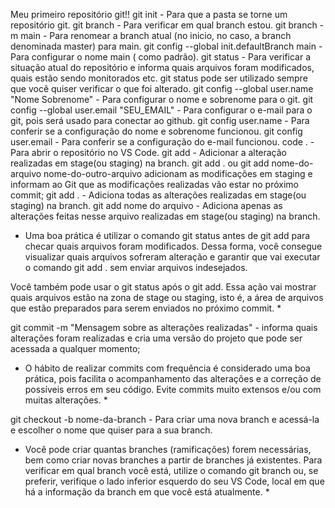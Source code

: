 Meu primeiro repositório git!!
git init - Para que a pasta se torne um repositório git.
git branch - Para verificar em qual branch estou.
git branch -m main - Para renomear a branch atual (no inicio, no caso, a branch denominada master) para main.
git config --global init.defaultBranch main - Para configurar o nome main ( como padrão).
git status - Para verificar a situação atual do repositório e informa quais arquivos foram modificados, quais estão sendo monitorados etc. git status pode ser utilizado sempre que você quiser verificar o que foi alterado.
git config --global user.name "Nome Sobrenome" - Para configurar o nome e sobrenome para o git.
git config --global user.email "SEU_EMAIL" - Para configurar o e-mail para o git, pois será usado para conectar ao github.
git config user.name - Para conferir se a configuração do nome e sobrenome funcionou.
git config user.email - Para conferir se a configuração do e-mail funcionou.
code . - Para abrir o repositório no VS Code.
git add - Adicionar a alteração realizadas em stage(ou staging) na branch. git add . ou git add nome-do-arquivo nome-do-outro-arquivo adicionam as modificações em staging e informam ao Git que as modificações realizadas vão estar no próximo commit;
git add . - Adiciona todas as alterações realizadas em stage(ou staging) na branch.
git add nome do arquivo - Adiciona apenas as alterações feitas nesse arquivo realizadas em stage(ou staging) na branch.

* Uma boa prática é utilizar o comando git status antes de git add para checar quais arquivos foram modificados. Dessa forma, você consegue visualizar quais arquivos sofreram alteração e garantir que vai executar o comando git add . sem enviar arquivos indesejados.

Você também pode usar o git status após o git add. Essa ação vai mostrar quais arquivos estão na zona de stage ou staging, isto é, a área de arquivos que estão preparados para serem enviados no próximo commit. * 

git commit -m "Mensagem sobre as alterações realizadas" - informa quais alterações foram realizadas e cria uma versão do projeto que pode ser acessada a qualquer momento;

* O hábito de realizar commits com frequência é considerado uma boa prática, pois facilita o acompanhamento das alterações e a correção de possíveis erros em seu código. Evite commits muito extensos e/ou com muitas alterações. * 

git checkout -b nome-da-branch - Para criar uma nova branch e acessá-la e escolher o nome que quiser para a sua branch.

* Você pode criar quantas branches (ramificações) forem necessárias, bem como criar novas branches a partir de branches já existentes. Para verificar em qual branch você está, utilize o comando git branch ou, se preferir, verifique o lado inferior esquerdo do seu VS Code, local em que há a informação da branch em que você está atualmente. * 

